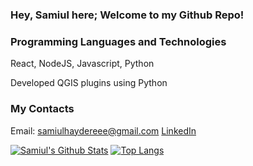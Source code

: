 ### Hey, Samiul here; Welcome to my Github Repo!

<!--
**samiul1988/samiul1988** is a ✨ _special_ ✨ repository because its `README.md` (this file) appears on your GitHub profile.

Here are some ideas to get you started:

- 🔭 I’m currently working on ...
- 🌱 I’m currently learning ...
- 👯 I’m looking to collaborate on ...
- 🤔 I’m looking for help with ...
- 💬 Ask me about ...
- 📫 How to reach me: ...
- 😄 Pronouns: ...
- ⚡ Fun fact: ...
-->
### Programming Languages and Technologies
React, NodeJS, Javascript, Python

Developed QGIS plugins using Python

### My Contacts
Email: samiulhaydereee@gmail.com
[LinkedIn](https://www.linkedin.com/in/samiul-choudhury/)

[![Samiul's Github Stats](https://github-readme-stats.vercel.app/api?username=samiul1988&show_icons=true&theme=vue&hide=stars&count_private=true)](https://github.com/samiul1988/github-readme-stats)
[![Top Langs](https://github-readme-stats.vercel.app/api/top-langs/?username=samiul1988&layout=compact&langs_count=8)](https://github.com/samiul1988/github-readme-stats)
